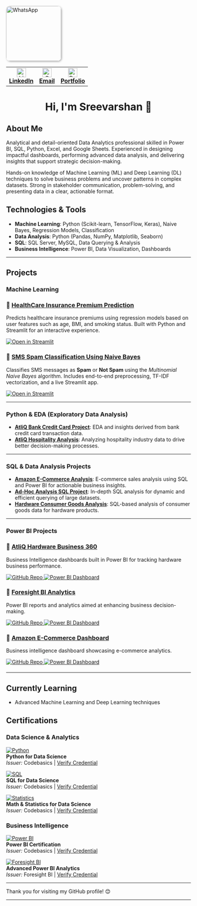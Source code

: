 <a href="https://wa.me/your-whatsapp-number">
  <img src="https://github.com/user-attachments/assets/198cb09b-595b-4e9c-98c5-e6265434c392" 
       alt="WhatsApp" 
       title="Click to chat on WhatsApp" 
       width="150" 
       style="border-radius: 10px; box-shadow: 2px 2px 5px rgba(0,0,0,0.3);" />
</a>

<table>
  <tr>
    <td align="center">
      <a href="https://www.linkedin.com/in/sreevarshan/" target="_blank">
        <img src="https://github.com/user-attachments/assets/39275837-813c-449f-8e57-b07d4d960102" alt="LinkedIn" width="25" /><br/>
        <strong>LinkedIn</strong>
      </a>
    </td>
    <td align="center">
      <a href="https://mail.google.com/mail/?view=cm&fs=1&to=itssreevarshan@gmail.com" target="_blank">
        <img src="https://github.com/user-attachments/assets/4dbcff72-493f-4f53-8455-bb5f92aedbbb" alt="Gmail" width="25" /><br/>
        <strong>Email</strong>
      </a>
    </td>
    <td align="center">
      <a href="https://codebasics.io/portfolio/Sreevarshan-Sivaganam" target="_blank">
        <img src="https://github.com/user-attachments/assets/fbcd53d6-bec9-491d-821b-c70008275dcf" alt="Portfolio" width="25" /><br/>
        <strong>Portfolio</strong>
      </a>
    </td>
  </tr>
</table>

<h1 align="center">Hi, I'm Sreevarshan 👋</h1>

## About Me

Analytical and detail-oriented Data Analytics professional skilled in Power BI, SQL, Python, Excel, and Google Sheets. Experienced in designing impactful dashboards, performing advanced data analysis, and delivering insights that support strategic decision-making.

Hands-on knowledge of Machine Learning (ML) and Deep Learning (DL) techniques to solve business problems and uncover patterns in complex datasets. Strong in stakeholder communication, problem-solving, and presenting data in a clear, actionable format.

## Technologies & Tools

- **Machine Learning**: Python (Scikit-learn, TensorFlow, Keras), Naive Bayes, Regression Models, Classification
- **Data Analysis**: Python (Pandas, NumPy, Matplotlib, Seaborn)
- **SQL**: SQL Server, MySQL, Data Querying & Analysis
- **Business Intelligence**: Power BI, Data Visualization, Dashboards

----

## Projects

### Machine Learning 

<h3>🔹 <a href="https://github.com/Sreevarshan-fin/HealthCare-Insurance-Premium-Prediction">HealthCare Insurance Premium Prediction</a></h3>
<p>Predicts healthcare insurance premiums using regression models based on user features such as age, BMI, and smoking status. Built with Python and Streamlit for an interactive experience.</p>
<p>
  <a href="https://ml-healthcare-premium-prediction-7qrpw78zqct4zhdm7u8v2d.streamlit.app/">
    <img src="https://img.shields.io/badge/Launch%20App-Streamlit-%23FF4B4B?logo=streamlit&logoColor=white&style=for-the-badge&labelColor=FF4B4B" alt="Open in Streamlit">
  </a>
</p>

<h3>🔹 <a href="https://github.com/Sreevarshan-fin/SMS-Spam-Classification-Using-Naive-Bayes">SMS Spam Classification Using Naive Bayes</a></h3>
<p>Classifies SMS messages as <strong>Spam</strong> or <strong>Not Spam</strong> using the <em>Multinomial Naive Bayes</em> algorithm. Includes end-to-end preprocessing, TF-IDF vectorization, and a live Streamlit app.</p>
<p>
  <a href="https://sms-spam-classification-using-naive-bayes-sjwvf85xws5rdvz86bz3.streamlit.app/">
    <img src="https://img.shields.io/badge/Launch%20App-Streamlit-%23FF4B4B?logo=streamlit&logoColor=white&style=for-the-badge&labelColor=FF4B4B" alt="Open in Streamlit">
  </a>
</p>


---


### Python & EDA (Exploratory Data Analysis)

- **[AtliQ Bank Credit Card Project](https://github.com/Sreevarshan-fin/AtliQ-Bank--Credit-Card-Project)**:
  EDA and insights derived from bank credit card transaction data.
- **[AtliQ Hospitality Analysis](https://github.com/Sreevarshan-fin/AtliQ-Hospitality-Analysis)**:
  Analyzing hospitality industry data to drive better decision-making processes.
  
---

### SQL & Data Analysis Projects

- **[Amazon E-Commerce Analysis](https://github.com/Sreevarshan-fin/SQL-Project---Amazon-E-Commerce)**: E-commerce sales analysis using SQL and Power BI for actionable business insights.
- **[Ad-Hoc Analysis SQL Project](https://github.com/Sreevarshan-fin/SQL-Project-Ad-Hoc-Analysis)**: In-depth SQL analysis for dynamic and efficient querying of large datasets.
- **[Hardware Consumer Goods Analysis](https://github.com/Sreevarshan-fin/AtliQ-Hardware-Consumer-Goods-Analysis-FY2020-2021-)**: SQL-based analysis of consumer goods data for hardware products.

---

###  **Power BI Projects**



<!-- AtliQ Hardware Business 360 -->
<div style="margin-bottom: 20px;">
  <h3>
    🔹 <a href="https://app.powerbi.com/view?r=eyJrIjoiZmI3MDQwMjktZTA3Zi00ZmM3LWIyNzQtZmEzZmNhMjBiM2U1IiwidCI6ImM2ZTU0OWIzLTVmNDUtNDAzMi1hYWU5LWQ0MjQ0ZGM1YjJjNCJ9" target="_blank">
      AtliQ Hardware Business 360
    </a>
  </h3>
  <p>Business Intelligence dashboards built in Power BI for tracking hardware business performance.</p>
  <a href="https://github.com/Sreevarshan-fin/AtliQ-Hardware-Business-360" target="_blank">
    <img src="https://img.shields.io/badge/GitHub-Repo-black?logo=github" alt="GitHub Repo">
  </a>
  <a href="https://app.powerbi.com/view?r=eyJrIjoiZmI3MDQwMjktZTA3Zi00ZmM3LWIyNzQtZmEzZmNhMjBiM2U1IiwidCI6ImM2ZTU0OWIzLTVmNDUtNDAzMi1hYWU5LWQ0MjQ0ZGM1YjJjNCJ9" target="_blank">
    <img src="https://img.shields.io/badge/PowerBI-Dashboard-F2C811?logo=power-bi" alt="Power BI Dashboard">
  </a>
</div>

<!-- Foresight BI Analytics -->
<div style="margin-bottom: 20px;">
  <h3>
    🔹 <a href="https://app.powerbi.com/view?r=eyJrIjoiYmYwZmY2MDctYzkwZi00ZWZmLWJiZjItNDA0NzY0YjdhNWY4IiwidCI6ImM2ZTU0OWIzLTVmNDUtNDAzMi1hYWU5LWQ0MjQ0ZGM1YjJjNCJ9" target="_blank">
      Foresight BI Analytics
    </a>
  </h3>
  <p>Power BI reports and analytics aimed at enhancing business decision-making.</p>
  <a href="https://github.com/Sreevarshan-fin/Foresight-BI-Analytics" target="_blank">
    <img src="https://img.shields.io/badge/GitHub-Repo-black?logo=github" alt="GitHub Repo">
  </a>
  <a href="https://app.powerbi.com/view?r=eyJrIjoiYmYwZmY2MDctYzkwZi00ZWZmLWJiZjItNDA0NzY0YjdhNWY4IiwidCI6ImM2ZTU0OWIzLTVmNDUtNDAzMi1hYWU5LWQ0MjQ0ZGM1YjJjNCJ9" target="_blank">
    <img src="https://img.shields.io/badge/PowerBI-Dashboard-F2C811?logo=power-bi" alt="Power BI Dashboard">
  </a>
</div>

<!-- Amazon E-Commerce Dashboard -->
<div style="margin-bottom: 20px;">
  <h3>
    🔹 <a href="https://app.powerbi.com/view?r=eyJrIjoiODNjNjllNmUtOTg3My00NDU4LWFjOGMtNjQ1NmVjZGI3MWNmIiwidCI6ImM2ZTU0OWIzLTVmNDUtNDAzMi1hYWU5LWQ0MjQ0ZGM1YjJjNCJ9" target="_blank">
      Amazon E-Commerce Dashboard
    </a>
  </h3>
  <p>Business intelligence dashboard showcasing e-commerce analytics.</p>
  <a href="https://github.com/Sreevarshan-fin/SQL-Project---Amazon-E-Commerce" target="_blank">
    <img src="https://img.shields.io/badge/GitHub-Repo-black?logo=github" alt="GitHub Repo">
  </a>
  <a href="https://app.powerbi.com/view?r=eyJrIjoiODNjNjllNmUtOTg3My00NDU4LWFjOGMtNjQ1NmVjZGI3MWNmIiwidCI6ImM2ZTU0OWIzLTVmNDUtNDAzMi1hYWU5LWQ0MjQ0ZGM1YjJjNCJ9" target="_blank">
    <img src="https://img.shields.io/badge/PowerBI-Dashboard-F2C811?logo=power-bi" alt="Power BI Dashboard">
  </a>
</div>


---

## Currently Learning

- Advanced Machine Learning and Deep Learning techniques

## Certifications

### **Data Science & Analytics**

[![Python](https://img.icons8.com/color/40/python.png)](https://codebasics.io/certificate/CB-48-495191)  
**Python for Data Science**  
*Issuer:* Codebasics | [Verify Credential](https://codebasics.io/certificate/CB-48-495191)

[![SQL](https://img.icons8.com/ios-filled/40/sql.png)](https://codebasics.io/certificate/CB-50-495191)  
**SQL for Data Science**  
*Issuer:* Codebasics | [Verify Credential](https://codebasics.io/certificate/CB-50-495191)

[![Statistics](https://img.icons8.com/ios/40/math.png)](https://codebasics.io/certificate/CB-63-495191)  
**Math & Statistics for Data Science**  
*Issuer:* Codebasics | [Verify Credential](https://codebasics.io/certificate/CB-63-495191)

### **Business Intelligence**

[![Power BI](https://img.icons8.com/color/40/power-bi.png)](https://codebasics.io/certificate/CB-49-495191)  
**Power BI Certification**  
*Issuer:* Codebasics | [Verify Credential](https://codebasics.io/certificate/CB-49-495191)

[![Foresight BI](https://img.icons8.com/color/40/228BE6/power-bi.png)](https://training.foresightbi.com.ng/certificates/rihluvmyez)  
**Advanced Power BI Analytics**  
*Issuer:* Foresight BI | [Verify Credential](https://training.foresightbi.com.ng/certificates/rihluvmyez)

---

Thank you for visiting my GitHub profile! 😊


---

